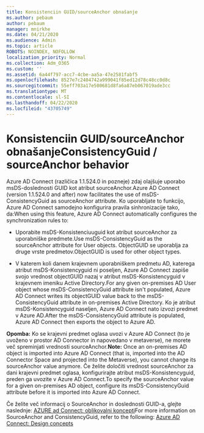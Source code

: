 ```yaml
---
title: Konsistenciin GUID/sourceAnchor obnašanje
ms.author: pebaum
author: pebaum
manager: mnirkhe
ms.date: 04/21/2020
ms.audience: Admin
ms.topic: article
ROBOTS: NOINDEX, NOFOLLOW
localization_priority: Normal
ms.collection: Adm_O365
ms.custom: ''
ms.assetid: 6a44f797-acc7-4cbe-aa5a-47e2581fabf5
ms.openlocfilehash: 8527e7c2404742a999041f85ed12d78c48cc0d8c
ms.sourcegitcommit: 55eff703a17e500681d8fa6a87eb067019ade3cc
ms.translationtype: MT
ms.contentlocale: sl-SI
ms.lasthandoff: 04/22/2020
ms.locfileid: "43705749"
---
```

# <a name="consistencyguid--sourceanchor-behavior"></a><span data-ttu-id="ff485-102">Konsistenciin GUID/sourceAnchor obnašanje</span><span class="sxs-lookup"><span data-stu-id="ff485-102">ConsistencyGuid / sourceAnchor behavior</span></span>

<span data-ttu-id="ff485-103">Azure AD Connect (različica 1.1.524.0 in pozneje) zdaj olajšuje uporabo msDS-doslednosti GUID kot atribut sourceAnchor.</span><span class="sxs-lookup"><span data-stu-id="ff485-103">Azure AD Connect (version 1.1.524.0 and after) now facilitates the use of msDS-ConsistencyGuid as sourceAnchor attribute.</span></span> <span data-ttu-id="ff485-104">Ko uporabljate to funkcijo, Azure AD Connect samodejno konfigurira pravila sinhronizacije tako, da:</span><span class="sxs-lookup"><span data-stu-id="ff485-104">When using this feature, Azure AD Connect automatically configures the synchronization rules to:</span></span>
  
- <span data-ttu-id="ff485-105">Uporabite msDS-Konsistenciuuguid kot atribut sourceAnchor za uporabniške predmete.</span><span class="sxs-lookup"><span data-stu-id="ff485-105">Use msDS-ConsistencyGuid as the sourceAnchor attribute for User objects.</span></span> <span data-ttu-id="ff485-106">ObjectGUID se uporablja za druge vrste predmetov.</span><span class="sxs-lookup"><span data-stu-id="ff485-106">ObjectGUID is used for other object types.</span></span>
    
- <span data-ttu-id="ff485-107">V katerem koli danem krajevnem uporabniškem predmetu AD, katerega atribut msDS-Konsistencyguid ni poseljen, Azure AD Connect zapiše svojo vrednost objectGUID nazaj v atribut msDS-Konsistencyguid v krajevnem imeniku Active Directory.</span><span class="sxs-lookup"><span data-stu-id="ff485-107">For any given on-premises AD User object whose msDS-ConsistencyGuid attribute isn't populated, Azure AD Connect writes its objectGUID value back to the msDS-ConsistencyGuid attribute in on-premises Active Directory.</span></span> <span data-ttu-id="ff485-108">Ko je atribut msDS-Konsistencyguid naseljen, Azure AD Connect nato izvozi predmet v Azure AD.</span><span class="sxs-lookup"><span data-stu-id="ff485-108">After the msDS-ConsistencyGuid attribute is populated, Azure AD Connect then exports the object to Azure AD.</span></span>
    
 <span data-ttu-id="ff485-109">**Opomba:** Ko se krajevni predmet oglasa uvozi v Azure AD Connect (to je uvoženo v prostor AD Connector in napovedano v metaverse), ne morete več spreminjati vrednosti sourceAnchor.</span><span class="sxs-lookup"><span data-stu-id="ff485-109">**Note:** Once an on-premises AD object is imported into Azure AD Connect (that is, imported into the AD Connector Space and projected into the Metaverse), you cannot change its sourceAnchor value anymore.</span></span> <span data-ttu-id="ff485-110">Če želite določiti vrednost sourceAnchor za dani krajevni predmet oglasa, konfigurirajte atribut msDS-Konsistencyguid, preden ga uvozite v Azure AD Connect.</span><span class="sxs-lookup"><span data-stu-id="ff485-110">To specify the sourceAnchor value for a given on-premises AD object, configure its msDS-ConsistencyGuid attribute before it is imported into Azure AD Connect.</span></span> 
  
<span data-ttu-id="ff485-111">Če želite več informacij o SourceAnchor in doslednosti GUID-a, glejte naslednje: [AZURE ad Connect: oblikovalni koncepti](https://docs.microsoft.com/azure/active-directory/connect/active-directory-aadconnect-design-concepts)</span><span class="sxs-lookup"><span data-stu-id="ff485-111">For more information on SourceAnchor and ConsistencyGuid, refer to the following: [Azure AD Connect: Design concepts](https://docs.microsoft.com/azure/active-directory/connect/active-directory-aadconnect-design-concepts)</span></span>
  

